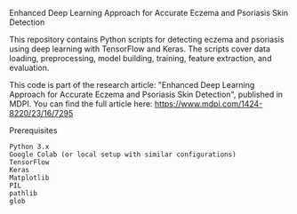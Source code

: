 Enhanced Deep Learning Approach for Accurate Eczema and Psoriasis Skin Detection

This repository contains Python scripts for detecting eczema and psoriasis using deep learning with TensorFlow and Keras. The scripts cover data loading, preprocessing, model building, training, feature extraction, and evaluation.

This code is part of the research article: "Enhanced Deep Learning Approach for Accurate Eczema and Psoriasis Skin Detection", published in MDPI. You can find the full article here: https://www.mdpi.com/1424-8220/23/16/7295

Prerequisites

    Python 3.x
    Google Colab (or local setup with similar configurations)
    TensorFlow
    Keras
    Matplotlib
    PIL
    pathlib
    glob
